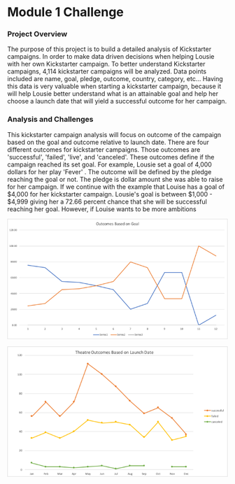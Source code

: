 # Module 1 Challenge
### Project Overview
The purpose of this project is to build a detailed analysis of Kickstarter campaigns. 
In order to make data driven decisions when helping Lousie with her own Kickstarter campaign. 
To better understand Kickstarter campaigns, 4,114 kickstarter campaigns will be analyzed. Data points included are name, goal, pledge, outcome, country, category, etc... 
Having this data is very valuable when starting a kickstarter campaign, because it will help Lousie better understand what is an attainable goal and help her choose a launch date that will yield a successful outcome for her campaign.

### Analysis and Challenges
This kickstarter campaign analysis will focus on outcome of the campaign based on the goal and outcome relative to launch date.
There are four different outcomes for kickstarter campaigns. Those outcomes are 'successful', 'failed', 'live', and 'canceled'. 
These outcomes define if the campaign reached its set goal. For example, Lousie set a goal of 4,000 dollars for her play 'Fever' . 
The outcome will be defined by the pledge reaching the goal or not. The pledge is dollar amount she was able to raise for her campaign.
If we continue with the example that Louise has a goal of $4,000 for her kickstarter campaign. 
Lousie's goal is between $1,000 - $4,999 giving her a 72.66 percent chance that she will be successful reaching her goal. 
However, if Louise wants to be more ambitions 

![Outcomes vs Goals](Outcomes_vs_Goals.png)

![Theater Outcomes Vs Launch](Theater_Outcomes_vs_Launch.png)

